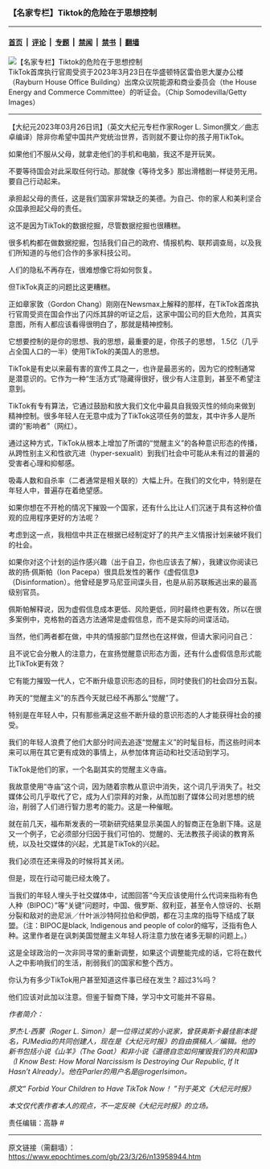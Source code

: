 ### 【名家专栏】Tiktok的危险在于思想控制

---

#### [首页](../../../..?n13958944) &nbsp;|&nbsp; [评论](../../../../../epoch-comment?n13958944) &nbsp;|&nbsp; [专题](../../../../../epoch-special?n13958944) &nbsp;|&nbsp; [禁闻](../../../../../epoch-news?n13958944) &nbsp;|&nbsp; [禁书](../../../../../books?n13958944) &nbsp;|&nbsp; [翻墙](https://github.com/gfw-breaker/nogfw/blob/master/README.md?n13958944)


<div><img alt="【名家专栏】Tiktok的危险在于思想控制" class="attachment-djy_600_400 size-djy_600_400 wp-post-image" src="https://i.epochtimes.com/assets/uploads/2023/03/id13958950-GettyImages-1475554182-700x420-600x400.jpg"/>
<div class="caption">
 TikTok首席执行官周受资于2023年3月23日在华盛顿特区雷伯恩大厦办公楼（Rayburn House Office Building）出席众议院能源和商业委员会（the House Energy and Commerce Committee）的听证会。（Chip Somodevilla/Getty Images）
</div></div><hr/><div class="post_content" id="artbody" itemprop="articleBody">
 <!-- article content begin -->
 <p>
  【大纪元2023年03月26日讯】（英文大纪元专栏作家Roger L. Simon撰文／曲志卓编译）除非你希望中国共产党统治世界，否则就不要让你的孩子用TikTok。
 </p>
 <p>
  如果他们不服从父母，就拿走他们的手机和电脑，我这不是开玩笑。
 </p>
 <p>
  不要等待国会对此采取任何行动。那就像《等待戈多》那出滑稽剧一样徒劳无用。要自己行动起来。
 </p>
 <p>
  承担起父母的责任，这是我们国家非常缺乏的美德。为自己、你的家人和美利坚合众国承担起父母的责任。
 </p>
 <p>
  这不是因为TikTok的数据挖掘，尽管数据挖掘也很糟糕。
 </p>
 <p>
  很多机构都在做数据挖掘，包括我们自己的政府、情报机构、联邦调查局，以及我们所知道的与他们合作的多家科技公司。
 </p>
 <p>
  人们的隐私不再存在，很难想像它将如何恢复。
 </p>
 <p>
  但TikTok真正的问题比这更糟糕。
 </p>
 <p>
  正如章家敦（Gordon Chang）刚刚在Newsmax上解释的那样，在TikTok首席执行官周受资在国会作出了闪烁其辞的听证之后，这家中国公司的巨大危险，其真实意图，所有人都应该看得很明白了，那就是精神控制。
 </p>
 <p>
  它想要控制的是你的思想、我的思想，最重要的是，你孩子的思想， 1.5亿（几乎占全国人口的一半）使用TikTok的美国人的思想。
 </p>
 <p>
  TikTok是有史以来最有害的宣传工具之一，也许是最恶劣的，因为它的控制通常是潜意识的。它作为一种“生活方式”隐藏得很好，很少有人注意到，甚至不希望注意到。
 </p>
 <p>
  TikTok有专有算法，它通过鼓励和放大我们文化中最具自我毁灭性的倾向来做到精神控制。很多年轻人在无意中成为了TikTok这项任务的盟友，其中许多人是所谓的“影响者”（网红）。
 </p>
 <p>
  通过这种方式，TikTok从根本上增加了所谓的“觉醒主义”的各种意识形态的传播，从跨性别主义和性欲亢进（hyper-sexualit）到我们社会中可能从未有过的普遍的受害者心理和抑郁感。
 </p>
 <p>
  吸毒人数和自杀率（二者通常是相关联的）大幅上升。在我们的文化中，特别是在年轻人中，普遍存在着绝望感。
 </p>
 <p>
  如果你想在不开枪的情况下摧毁一个国家，还有什么比让人们沉迷于具有这种价值观的应用程序更好的方法呢？
 </p>
 <p>
  考虑到这一点，我相信中共正在根据已经制定好了的共产主义情报计划来破坏我们的社会。
 </p>
 <p>
  如果你对这个计划的运作感兴趣（出于自卫，你也应该去了解），我建议你阅读已故的扬‧佩斯帕（Ion Pacepa）很具启发性的著作《虚假信息》（Disinformation）。他曾经是罗马尼亚间谍头目，也是从前苏联叛逃出来的最高级别官员。
 </p>
 <p>
  佩斯帕解释说，因为虚假信息成本更低、风险更低，同时最终也更有效，所以在很多案例中，克格勃的首选方法通常是虚假信息，而不是实际的间谍活动。
 </p>
 <p>
  当然，他们两者都在做，中共的情报部门显然也在这样做，但请大家问问自己：
 </p>
 <p>
  且不说它会分散人的注意力，在宣扬觉醒意识形态方面，还有什么虚假信息形式能比TikTok更有效？
 </p>
 <p>
  它有能力摧毁一代人，它不断升级意识形态的目标，同时使我们的社会四分五裂。
 </p>
 <p>
  昨天的“觉醒主义”的东西今天就已经不再那么“觉醒”了。
 </p>
 <p>
  特别是在年轻人中，只有那些满足这些不断升级的意识形态的人才能获得社会的接受。
 </p>
 <p>
  我们的年轻人浪费了他们大部分时间去追逐“觉醒主义”的时髦目标，而这些时间本来可以用在其它更有成效的事情上，从参加体育运动和社交活动到学习。
 </p>
 <p>
  TikTok是他们的家，一个名副其实的觉醒主义寺庙。
 </p>
 <p>
  我故意使用“寺庙”这个词，因为随着宗教从意识中消失，这个词几乎消失了。社交媒体公司几乎取代了它，成为人们崇拜的对象，从而加剧了媒体公司对思想的统治，削弱了人们进行智力思考的能力。这是一种催眠。
 </p>
 <p>
  就在前几天，福布斯发表的一项新研究结果显示美国人的智商正在急剧下降。这是又一个例子，它必须部分归因于我们可怕的、觉醒的、无法教孩子阅读的教育系统，以及社交媒体的兴起，尤其是TikTok的兴起。
 </p>
 <p>
  我们必须在还来得及的时候将其关闭。
 </p>
 <p>
  但是，现在行动可能已经太晚了。
 </p>
 <p>
  当我们的年轻人埋头于社交媒体中，试图回答“今天应该使用什么代词来指称有色人种（BIPOC）”等“关键”问题时，中国、俄罗斯、叙利亚，甚至令人惊讶的、长期分裂和敌对的逊尼派／什叶派沙特阿拉伯和伊朗，都在习主席的指导下结成了联盟。（注：BIPOC是black, Indigenous and people of color的缩写，泛指有色人种。这里作者是在讽刺美国觉醒主义年轻人将注意力放在诸多无聊的问题上。）
 </p>
 <p>
  这是全球政治的一次非同寻常的重新调整，如果这个调整能完成的话，它将在数代人之中影响我们的生活，削弱我们的国家和整个西方。
 </p>
 <p>
  你认为有多少TikTok用户甚至知道这件事已经在发生？超过3%吗？
 </p>
 <p>
  他们应该对此加以注意。但鉴于智商下降，学习中文可能并不容易。
 </p>
 <p>
  <em>
   作者简介：
  </em>
 </p>
 <p>
  <em>
   罗杰‧L‧西蒙（Roger L. Simon）是一位得过奖的小说家，曾获奥斯卡最佳剧本提名，PJMedia的共同创建人，现在是《大纪元时报》的自由撰稿人／编辑。他的新书包括小说《山羊》（The Goat）和非小说《道德自恋如何摧毁我们的共和国》（I Know Best: How Moral Narcissism Is Destroying Our Republic, If It Hasn’t Already）。他在Parler的用户名是@rogerlsimon。
  </em>
 </p>
 <p>
  <em>
   原文“
   <ok href="https://www.theepochtimes.com/forbid-your-children-to-have-tiktok-now_5148709.html">
    Forbid Your Children to Have TikTok Now！
   </ok>
   ”刊于英文《大纪元时报》
  </em>
 </p>
 <p>
  <em>
   本文仅代表作者本人的观点，不一定反映《大纪元时报》的立场。
  </em>
 </p>
 <p>
  责任编辑：高静 #
 </p>
 <!-- article content end -->
 <div id="below_article_ad">
 </div>
</div>


---

原文链接（需翻墙）：https://www.epochtimes.com/gb/23/3/26/n13958944.htm